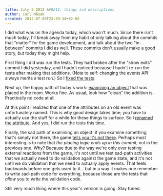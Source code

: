 ```yaml
---
title: July 9 2012 &#8212; things and descriptions
author: Carl Mäsak
created: 2012-07-09T23:39:34+02:00
---
```

I did what was on the agenda today, which wasn't much. Since there isn't much
today, I'll break away from my habit of only talking about the commits that
"matter" for the game development, and talk about the two "in-between" commits
I did as well. These commits don't usually make a good story, but today they
might help.

First thing I did was run the tests. They had broken after the "show exits"
commit I did yesterday, and I hadn't noticed because I hadn't re-run the tests
after making that additions. (Note to self: changing the events API always
merits a test run.) So I [fixed the
tests](https://github.com/masak/crypt/commit/f8d2a55f31a534887d202a2796ea6ea77f8b9b32).

Next up, the happy path of today's work: [examining an
object](https://github.com/masak/crypt/commit/02858d2a97204ed09586f296eb42625766ed0f0c)
that was placed in the room. Works fine. As usual, look how "clean" the
addition is. Practically no code at all.

At this point I realized that one of the attributes on an old event was
unfortunately named. This is why good design takes time; you have to actually
use the stuff for a while for these things to surface. So I [renamed the
attribute](https://github.com/masak/crypt/commit/015b292d311ebac11c70158deac916fcbda3d655).
And yes, I did run the tests this time.

Finally, the sad path of examining an object: if you examine something that's
simply not there, the game [tells you it's not
there](https://github.com/masak/crypt/commit/fcd3e8d0927d447907867137777cc0a6072ab464).
Perhaps most interesting is to note that *the placing logic ends up in this
commit*, not in the previous one. Why? Because due to the way we're only ever
testing external reactions from the game, it's not until we test sad-path
activities that we actually need to do validation against the game state, and
it's not until we do validation that we need to actually apply events. That
feels backwards before one gets used to it... but in a way it makes one
remember to write sad-path code for everything, because those are the tests
that *allow* you to write the validation code.

Still very much liking where this year's version is going. Stay tuned.

